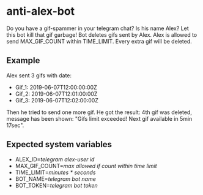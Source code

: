 # anti-alex-bot
Do you have a gif-spammer in your telegram chat? Is his name Alex? Let this bot kill that gif garbage!
Bot deletes gifs sent by Alex. Alex is allowed to send MAX_GIF_COUNT within TIME_LIMIT. Every extra gif will be deleted.
  
  
## Example
Alex sent 3 gifs with date:
- Gif_1: 2019-06-07T12:00:00:00Z
- Gif_2: 2019-06-07T12:01:00:00Z
- Gif_3: 2019-06-07T12:02:00:00Z
  
  
Then he tried to send one more gif. He got the result: 4th gif was deleted, message has been shown: 
"Gifs limit exceeded! Next gif available in 5min 17sec".


## Expected system variables
- ALEX_ID=_telegram alex-user id_
- MAX_GIF_COUNT=_max allowed if count within time limit_
- TIME_LIMIT=_minutes * seconds_
- BOT_NAME=_telegram bot name_
- BOT_TOKEN=_telegram bot token_
